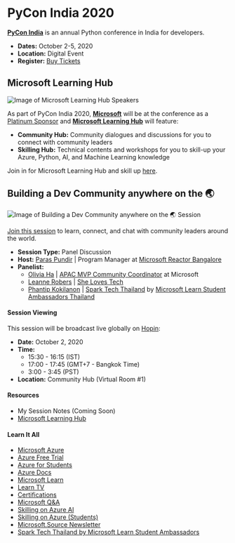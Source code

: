 # PyCon India 2020

**[PyCon India](https://in.pycon.org)** is an annual Python conference in India for developers.

- **Dates:** October 2-5, 2020
- **Location:** Digital Event
- **Register:** [Buy Tickets](https://in.pycon.org)

## Microsoft Learning Hub

![Image of Microsoft Learning Hub Speakers](https://github.com/PhantipK/PhantipTalks/tree/master/2020/PyCon-India-2020/Images/All-Speakers.jpeg)

As part of PyCon India 2020, **[Microsoft](https://azure.microsoft.com)** will be at the conference as a [Platinum Sponsor](https://in.pycon.org/blog/2020/sponsor-announcement-microsoft-azure.html) and **[Microsoft Learning Hub](https://aka.ms/pycon.india.ms)** will feature:

- **Community Hub:** Community dialogues and discussions for you to connect with community leaders
- **Skilling Hub:** Technical contents and workshops for you to skill-up your Azure, Python, AI, and Machine Learning knowledge

Join in for Microsoft Learning Hub and skill up [here](https://aka.ms/pycon.india.ms).

## Building a Dev Community anywhere on the 🌏

![Image of Building a Dev Community anywhere on the 🌏 Session](https://github.com/PhantipK/PhantipTalks/tree/master/2020/PyCon-India-2020/Images/Anywhere-on-the-planet.jpeg)

[Join this session](https://aka.ms/pycon.india.ms) to learn, connect, and chat with community leaders around the world.

- **Session Type:** Panel Discussion
- **Host:** [Paras Pundir](https://twitter.com/iamparaspundir) | Program Manager at [Microsoft Reactor Bangalore](https://developer.microsoft.com/en-us/reactor/Location/Bangalore)
- **Panelist:**
  - [Olivia Ha](https://twitter.com/Oliviaha2) | [APAC MVP Community Coordinator](https://mvp.microsoft.com) at Microsoft
  - [Leanne Robers](https://www.linkedin.com/in/leannerobers) | [She Loves Tech](https://www.shelovestech.org)
  - [Phantip Kokilanon](https://twitter.com/PhantipK) | [Spark Tech Thailand](https://www.facebook.com/SparkTechTH) by [Microsoft Learn Student Ambassadors Thailand](https://studentambassadors.microsoft.com)

#### Session Viewing

This session will be broadcast live globally on [Hopin](https://hopin.to):

- **Date:** October 2, 2020
- **Time:**
  - 15:30 - 16:15 (IST)
  - 17:00 - 17:45 (GMT+7 - Bangkok Time)
  - 3:00 - 3:45 (PST)
- **Location:** Community Hub (Virtual Room #1)

#### Resources

- My Session Notes (Coming Soon)
- [Microsoft Learning Hub](https://aka.ms/pycon.india.ms)

#### Learn It All

- [Microsoft Azure](https://aka.ms/pycon/azure)
- [Azure Free Trial](https://aka.ms/pycon/protrail)
- [Azure for Students](https://aka.ms/pycon/student-trail)
- [Azure Docs](https://aka.ms/pycon/azdocs)
- [Microsoft Learn](https://aka.ms/pyconindia/learn)
- [Learn TV](https://aka.ms/pycon/learntv)
- [Certifications](https://aka.ms/pycon/certificate)
- [Microsoft Q&A](https://docs.microsoft.com/en-us/answers/products)
- [Skilling on Azure AI](https://aka.ms/pycon/skillonAI)
- [Skilling on Azure (Students)](https://aka.ms/pycon/skillonazure)
- [Microsoft.Source Newsletter](https://aka.ms/pycon/newsletter)
- [Spark Tech Thailand by Microsoft Learn Student Ambassadors](https://www.facebook.com/SparkTechTH)

